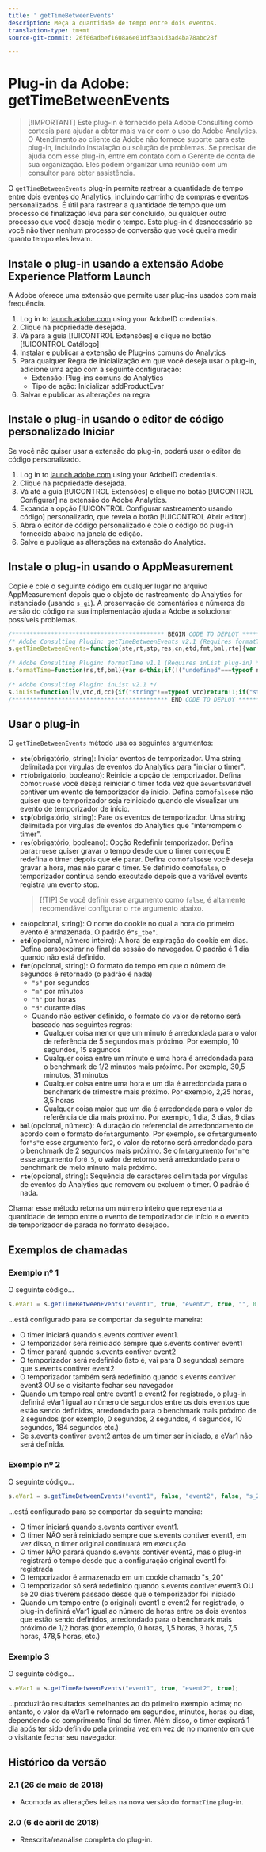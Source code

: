 ```yaml
---
title: ' getTimeBetweenEvents'
description: Meça a quantidade de tempo entre dois eventos.
translation-type: tm+mt
source-git-commit: 26f06adbef1608a6e01df3ab1d3ad4ba78abc28f

---
```



# Plug-in da Adobe: getTimeBetweenEvents

> [!IMPORTANT] Este plug-in é fornecido pela Adobe Consulting como cortesia para ajudar a obter mais valor com o uso do Adobe Analytics. O Atendimento ao cliente da Adobe não fornece suporte para este plug-in, incluindo instalação ou solução de problemas. Se precisar de ajuda com esse plug-in, entre em contato com o Gerente de conta de sua organização. Eles podem organizar uma reunião com um consultor para obter assistência.

O `getTimeBetweenEvents` plug-in permite rastrear a quantidade de tempo entre dois eventos do Analytics, incluindo carrinho de compras e eventos personalizados. É útil para rastrear a quantidade de tempo que um processo de finalização leva para ser concluído, ou qualquer outro processo que você deseja medir o tempo. Este plug-in é desnecessário se você não tiver nenhum processo de conversão que você queira medir quanto tempo eles levam.

## Instale o plug-in usando a extensão Adobe Experience Platform Launch

A Adobe oferece uma extensão que permite usar plug-ins usados com mais frequência.

1. Log in to [launch.adobe.com](https://launch.adobe.com) using your AdobeID credentials.
1. Clique na propriedade desejada.
1. Vá para a guia [!UICONTROL Extensões] e clique no botão [!UICONTROL Catálogo]
1. Instalar e publicar a extensão de Plug-ins  comuns do Analytics
1. Para qualquer Regra de inicialização em que você deseja usar o plug-in, adicione uma ação com a seguinte configuração:
   * Extensão: Plug-ins comuns do Analytics
   * Tipo de ação: Inicializar addProductEvar
1. Salvar e publicar as alterações na regra

## Instale o plug-in usando o editor de código personalizado Iniciar

Se você não quiser usar a extensão do plug-in, poderá usar o editor de código personalizado.

1. Log in to [launch.adobe.com](https://launch.adobe.com) using your AdobeID credentials.
1. Clique na propriedade desejada.
1. Vá até a guia [!UICONTROL Extensões] e clique no botão [!UICONTROL Configurar] na extensão do Adobe Analytics.
1. Expanda a opção [!UICONTROL Configurar rastreamento usando código] personalizado, que revela o botão [!UICONTROL Abrir editor] .
1. Abra o editor de código personalizado e cole o código do plug-in fornecido abaixo na janela de edição.
1. Salve e publique as alterações na extensão do Analytics.

## Instale o plug-in usando o AppMeasurement

Copie e cole o seguinte código em qualquer lugar no arquivo AppMeasurement depois que o objeto de rastreamento do Analytics for instanciado (usando `s_gi`). A preservação de comentários e números de versão do código na sua implementação ajuda a Adobe a solucionar possíveis problemas.

```js
/******************************************* BEGIN CODE TO DEPLOY *******************************************/
/* Adobe Consulting Plugin: getTimeBetweenEvents v2.1 (Requires formatTime and inList plug-ins) */
s.getTimeBetweenEvents=function(ste,rt,stp,res,cn,etd,fmt,bml,rte){var s=this;if("string"===typeof ste&&"undefined"!==typeof rt&&"string"===typeof stp&&"undefined"!==typeof res){cn=cn?cn:"s_tbe";etd=isNaN(etd)?1:Number(etd);var f=!1,g=!1,n=!1, p=ste.split(","),q=stp.split(",");rte=rte?rte.split(","):[];for(var h=s.c_r(cn),k,v=new Date,r=v.getTime(),c=new Date,a=0; a<rte.length;++a)s.inList(s.events,rte[a])&&(n=!0);c.setTime(c.getTime()+864E5*etd);for(a=0;a<p.length&&!f&&(f=s.inList(s.events,p[a]),!0!==f);++a);for(a=0;a<q.length&&!g&&(g=s.inList(s.events,q[a]),!0!==g);++a);1===p.length&&1===q.length&&ste===stp&&f&&g?(h&&(k=(r-h)/1E3),s.c_w(cn,r,etd?c:0)):(!f||1!=rt&&h||s.c_w(cn,r,etd?c:0),g&&h&&(k=(v.getTime()-h)/1E3,!0===res&&(n=!0)));!0===n&&(c.setDate( c.getDate()-1),s.c_w(cn,"",c));return k?s.formatTime(k,fmt,bml):""}};

/* Adobe Consulting Plugin: formatTime v1.1 (Requires inList plug-in) */
s.formatTime=function(ns,tf,bml){var s=this;if(!("undefined"===typeof ns||isNaN(ns)||0>Number(ns))){if("string"===typeof tf&&"d"===tf||("string"!==typeof tf||!s.inList("h,m,s",tf))&&86400<=ns){tf=86400;var d="days";bml=isNaN(bml)?1:tf/(bml*tf)} else"string"===typeof tf&&"h"===tf||("string"!==typeof tf||!s.inList("m,s",tf))&&3600<=ns?(tf=3600,d="hours", bml=isNaN(bml)?4: tf/(bml*tf)):"string"===typeof tf&&"m"===tf||("string"!==typeof tf||!s.inList("s",tf))&&60<=ns?(tf=60,d="minutes",bml=isNaN(bml)?2: tf/(bml*tf)):(tf=1,d="seconds",bml=isNaN(bml)?.2:tf/bml);ns=Math.round(ns*bml/tf)/bml+" "+d;0===ns.indexOf("1 ")&&(ns=ns.substring(0,ns.length-1));return ns}};

/* Adobe Consulting Plugin: inList v2.1 */
s.inList=function(lv,vtc,d,cc){if("string"!==typeof vtc)return!1;if("string"===typeof lv)lv=lv.split(d||",");else if("object"!== typeof lv)return!1;d=0;for(var e=lv.length;d<e;d++)if(1==cc&&vtc===lv[d]||vtc.toLowerCase()===lv[d].toLowerCase())return!0;return!1};
/******************************************** END CODE TO DEPLOY ********************************************/
```

## Usar o plug-in

O `getTimeBetweenEvents` método usa os seguintes argumentos:

* **`ste`**(obrigatório, string): Iniciar eventos de temporizador. Uma string delimitada por vírgulas de eventos do Analytics para &quot;iniciar o timer&quot;.
* **`rt`**(obrigatório, booleano): Reinicie a opção de temporizador. Defina como`true`se você deseja reiniciar o timer toda vez que a`events`variável contiver um evento de temporizador de início. Defina como`false`se não quiser que o temporizador seja reiniciado quando ele visualizar um evento de temporizador de início.
* **`stp`**(obrigatório, string): Pare os eventos de temporizador. Uma string delimitada por vírgulas de eventos do Analytics que &quot;interrompem o timer&quot;.
* **`res`**(obrigatório, booleano): Opção Redefinir temporizador. Defina para`true`se quiser gravar o tempo desde que o timer começou E redefina o timer depois que ele parar. Defina como`false`se você deseja gravar a hora, mas não parar o timer. Se definido como`false`, o temporizador continua sendo executado depois que a variável events registra um evento stop.
   > [!TIP] Se você definir esse argumento como `false`, é altamente recomendável configurar o `rte` argumento abaixo.
* **`cn`**(opcional, string): O nome do cookie no qual a hora do primeiro evento é armazenada. O padrão é`"s_tbe"`.
* **`etd`**(opcional, número inteiro): A hora de expiração do cookie em dias. Defina para`0`expirar no final da sessão do navegador. O padrão é 1 dia quando não está definido.
* **`fmt`**(opcional, string): O formato do tempo em que o número de segundos é retornado (o padrão é nada)
   * `"s"` por segundos
   * `"m"` por minutos
   * `"h"` por horas
   * `"d"` durante dias
   * Quando não estiver definido, o formato do valor de retorno será baseado nas seguintes regras:
      * Qualquer coisa menor que um minuto é arredondada para o valor de referência de 5 segundos mais próximo. Por exemplo, 10 segundos, 15 segundos
      * Qualquer coisa entre um minuto e uma hora é arredondada para o benchmark de 1/2 minutos mais próximo. Por exemplo, 30,5 minutos, 31 minutos
      * Qualquer coisa entre uma hora e um dia é arredondada para o benchmark de trimestre mais próximo. Por exemplo, 2,25 horas, 3,5 horas
      * Qualquer coisa maior que um dia é arredondada para o valor de referência de dia mais próximo. Por exemplo, 1 dia, 3 dias, 9 dias
* **`bml`**(opcional, número): A duração do referencial de arredondamento de acordo com o formato do`fmt`argumento. Por exemplo, se o`fmt`argumento for`"s"`e esse argumento for`2`, o valor de retorno será arredondado para o benchmark de 2 segundos mais próximo. Se o`fmt`argumento for`"m"`e esse argumento for`0.5`, o valor de retorno será arredondado para o benchmark de meio minuto mais próximo.
* **`rte`**(opcional, string): Sequência de caracteres delimitada por vírgulas de eventos do Analytics que removem ou excluem o timer. O padrão é nada.

Chamar esse método retorna um número inteiro que representa a quantidade de tempo entre o evento de temporizador de início e o evento de temporizador de parada no formato desejado.

## Exemplos de chamadas

### Exemplo nº 1

O seguinte código...

```js
s.eVar1 = s.getTimeBetweenEvents("event1", true, "event2", true, "", 0, "s", 2, "event3");
```

...está configurado para se comportar da seguinte maneira:

* O timer iniciará quando s.events contiver event1.
* O temporizador será reiniciado sempre que s.events contiver event1
* O timer parará quando s.events contiver event2
* O temporizador será redefinido (isto é, vai para 0 segundos) sempre que s.events contiver event2
* O temporizador também será redefinido quando s.events contiver event3 OU se o visitante fechar seu navegador
* Quando um tempo real entre event1 e event2 for registrado, o plug-in definirá eVar1 igual ao número de segundos entre os dois eventos que estão sendo definidos, arredondado para o benchmark mais próximo de 2 segundos (por exemplo, 0 segundos, 2 segundos, 4 segundos, 10 segundos, 184 segundos etc.)
* Se s.events contiver event2 antes de um timer ser iniciado, a eVar1 não será definida.

### Exemplo nº 2

O seguinte código...

```js
s.eVar1 = s.getTimeBetweenEvents("event1", false, "event2", false, "s_20", 20, "h", 1.5, "event3");
```

...está configurado para se comportar da seguinte maneira:

* O timer iniciará quando s.events contiver event1.
* O timer NÃO será reiniciado sempre que s.events contiver event1, em vez disso, o timer original continuará em execução
* O timer NÃO parará quando s.events contiver event2, mas o plug-in registrará o tempo desde que a configuração original event1 foi registrada
* O temporizador é armazenado em um cookie chamado &quot;s_20&quot;
* O temporizador só será redefinido quando s.events contiver event3 OU se 20 dias tiverem passado desde que o temporizador foi iniciado
* Quando um tempo entre (o original) event1 e event2 for registrado, o plug-in definirá eVar1 igual ao número de horas entre os dois eventos que estão sendo definidos, arredondado para o benchmark mais próximo de 1/2 horas (por exemplo, 0 horas, 1,5 horas, 3 horas, 7,5 horas, 478,5 horas, etc.)

### Exemplo 3

O seguinte código...

```js
s.eVar1 = s.getTimeBetweenEvents("event1", true, "event2", true);
```

...produzirão resultados semelhantes ao do primeiro exemplo acima; no entanto, o valor da eVar1 é retornado em segundos, minutos, horas ou dias, dependendo do comprimento final do timer.  Além disso, o timer expirará 1 dia após ter sido definido pela primeira vez em vez de no momento em que o visitante fechar seu navegador.

## Histórico da versão

### 2.1 (26 de maio de 2018)

* Acomoda as alterações feitas na nova versão do `formatTime` plug-in.

### 2.0 (6 de abril de 2018)

* Reescrita/reanálise completa do plug-in.

